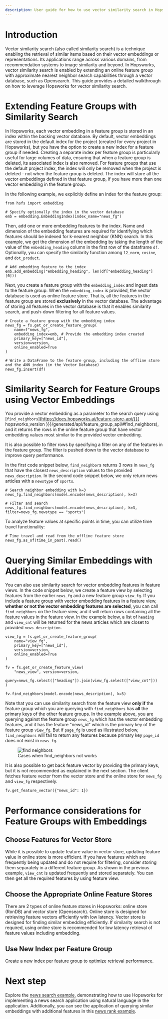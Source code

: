 ```yaml
---
description: User guide for how to use vector similarity search in Hopsworks
---
```


# Introduction
Vector similarity search (also called similarity search) is a technique enabling the retrieval of similar items based on their vector embeddings or representations. Its applications range across various domains, from recommendation systems to image similarity and beyond. In Hopsworks, vector similarity search is enabled by extending an online feature group with approximate nearest neighbor search capabilities through a vector database, such as Opensearch. This guide provides a detailed walkthrough on how to leverage Hopsworks for vector similarity search.

# Extending Feature Groups with Similarity Search
In Hopsworks, each vector embedding in a feature group is stored in an index within the backing vector database. By default, vector embeddings are stored in the default index for the project (created for every project in Hopsworks), but you have the option to create a new index for a feature group if needed. Creating a separate index per feature group is particularly useful for large volumes of data, ensuring that when a feature group is deleted, its associated index is also removed. For feature groups that use the default project index, the index will only be removed when the project is deleted - not when the feature group is deleted. The index will store all the vector embeddings defined in that feature group, if you have more than one vector embedding in the feature group.

In the following example, we explicitly define an index for the feature group:

```aidl
from hsfs import embedding

# Specify optionally the index in the vector database
emb = embedding.EmbeddingIndex(index_name="news_fg")
```

Then, add one or more embedding features to the index. Name and dimension of the embedding features are required for identifying which features should be indexed for k-nearest neighbor (KNN) search. In this example, we get the dimension of the embedding by taking the length of the value of the `embedding_heading` column in the first row of the dataframe `df`. Optionally, you can specify the similarity function among `l2_norm`, `cosine`, and `dot_product`.
```aidl
# Add embedding feature to the index
emb.add_embedding("embedding_heading", len(df["embedding_heading"][0]))
```

Next, you create a feature group with the `embedding_index` and ingest data to the feature group. When the `embedding_index` is provided, the vector database is used as online feature store. That is, all the features in the feature group are stored **exclusively** in the vector database. The advantage of storing all features in the vector database is that it enables similarity search, and push-down filtering for all feature values.

```aidl
# Create a feature group with the embedding index
news_fg = fs.get_or_create_feature_group(
    name=f"news_fg",
    embedding_index=emb, # Provide the embedding index created
    primary_key=["news_id"],
    version=version,
    online_enabled=True
)

# Write a DataFrame to the feature group, including the offline store and the ANN index (in the Vector Database)
news_fg.insert(df)
```

# Similarity Search for Feature Groups using Vector Embeddings
You provide a vector embedding as a parameter to the search query using [`find_neighbors`](https://docs.hopsworks.ai/feature-store-api/{{{ hopsworks_version }}}/generated/api/feature_group_api/#find_neighbors), and it returns the rows in the online feature group that have vector embedding values most similar to the provided vector embedding.

It is also possible to filter rows by specifying a filter on any of the features in the feature group. The filter is pushed down to the vector database to improve query performance.

In the first code snippet below, `find_neighbor`s returns 3 rows in `news_fg` that have the closest `news_description` values to the provided `news_description`. In the second code snippet below, we only return news articles with a `newstype` of `sports`.
```aidl
# Search neighbor embedding with k=3
news_fg.find_neighbors(model.encode(news_description), k=3)

# Filter and search
news_fg.find_neighbors(model.encode(news_description), k=3, filter=news_fg.newstype == "sports")
```

To analyze feature values at specific points in time, you can utilize time travel functionality:
```aidl
# Time travel and read from the offline feature store
news_fg.as_of(time_in_past).read()
```

# Querying Similar Embeddings with Additional features

You can also use similarity search for vector embedding features in feature views.
In the code snippet below, we create a feature view by selecting features from the earlier `news_fg` and a new feature group `view_fg`. If you include a feature group with vector embedding features in a feature view, **whether or not the vector embedding features are selected**, you can call `find_neighbors` on the feature view, and it will return rows containing all the feature values in the feature view. In the example below, a list of `heading` and `view_cnt` will be returned for the news articles which are closet to provided `news_description`.

```aidl
view_fg = fs.get_or_create_feature_group(
    name="view_fg",
    primary_key=["news_id"],
    version=version,
    online_enabled=True
)

fv = fs.get_or_create_feature_view(
    "news_view", version=version,
    query=news_fg.select(["heading"]).join(view_fg.select(["view_cnt"]))
)

fv.find_neighbors(model.encode(news_description), k=5)
```

Note that you can use similarity search from the feature view **only if** the feature group which you are querying with `find_neighbors` has **all** the primary keys of the other feature groups. In the example above, you are querying against the feature group `news_fg` which has the vector embedding features, and it has the feature "news_id" which is the primary key of the feature group `view_fg`. But if `page_fg` is used as illustrated below, `find_neighbors` will fail to return any features because primary key `page_id` does not exist in `news_fg`.

<p align="center">
  <figure>
    <img src="../../../assets/images/guides/similarity_search/find_neighbors.png" alt="find neighbors">
    <figcaption>Cases when find_neighbors not works</figcaption>
  </figure>
</p>

It is also possible to get back feature vector by providing the primary keys, but it is not recommended as explained in the next section. The client fetches feature vector from the vector store and the online store for `news_fg` and `view_fg` respectively.
```aidl
fv.get_feature_vector({"news_id": 1})
```

# Performance considerations for Feature Groups with Embeddings
## Choose Features for Vector Store

While it is possible to update feature value in vector store, updating feature value in online store is more efficient. If you have features which are frequently being updated and do not require for filtering, consider storing them separately in a different feature group. As shown in the previous example, `view_cnt` is updated frequently and stored separately. You can then get all the required features by using feature view.

## Choose the Appropriate Online Feature Stores

There are 2 types of online feature stores in Hopsworks: online store (RonDB) and vector store (Opensearch). Online store is designed for retrieving feature vectors efficiently with low latency. Vector store is designed for finding similar embedding efficiently. If similarity search is not required, using online store is recommended for low latency retrieval of feature values including embedding.

## Use New Index per Feature Group

Create a new index per feature group to optimize retrieval performance.

# Next step
Explore the [news search example](https://github.com/logicalclocks/hopsworks-tutorials/blob/master/api_examples/hsfs/knn_search/news-search-knn.ipynb), demonstrating how to use Hopsworks for implementing a news search application using natural language in the application. Additionally, you can see the application of querying similar embeddings with additional features in this [news rank example](https://github.com/logicalclocks/hopsworks-tutorials/blob/master/api_examples/hsfs/knn_search/news-search-rank-view.ipynb).